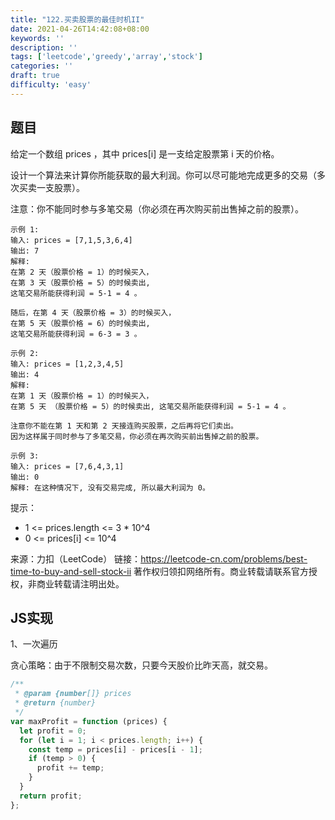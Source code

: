 ```yaml
---
title: "122.买卖股票的最佳时机II"
date: 2021-04-26T14:42:08+08:00
keywords: ''
description: ''
tags: ['leetcode','greedy','array','stock']
categories: ''
draft: true
difficulty: 'easy'
---
```


## 题目

给定一个数组 prices ，其中 prices[i] 是一支给定股票第 i 天的价格。

设计一个算法来计算你所能获取的最大利润。你可以尽可能地完成更多的交易（多次买卖一支股票）。

注意：你不能同时参与多笔交易（你必须在再次购买前出售掉之前的股票）。

```
示例 1:
输入: prices = [7,1,5,3,6,4]
输出: 7
解释: 
在第 2 天（股票价格 = 1）的时候买入，
在第 3 天（股票价格 = 5）的时候卖出, 
这笔交易所能获得利润 = 5-1 = 4 。

随后，在第 4 天（股票价格 = 3）的时候买入，
在第 5 天（股票价格 = 6）的时候卖出, 
这笔交易所能获得利润 = 6-3 = 3 。

示例 2:
输入: prices = [1,2,3,4,5]
输出: 4
解释: 
在第 1 天（股票价格 = 1）的时候买入，
在第 5 天 （股票价格 = 5）的时候卖出, 这笔交易所能获得利润 = 5-1 = 4 。

注意你不能在第 1 天和第 2 天接连购买股票，之后再将它们卖出。
因为这样属于同时参与了多笔交易，你必须在再次购买前出售掉之前的股票。

示例 3:
输入: prices = [7,6,4,3,1]
输出: 0
解释: 在这种情况下, 没有交易完成, 所以最大利润为 0。
```

提示：

- 1 <= prices.length <= 3 * 10^4
- 0 <= prices[i] <= 10^4

来源：力扣（LeetCode）
链接：https://leetcode-cn.com/problems/best-time-to-buy-and-sell-stock-ii
著作权归领扣网络所有。商业转载请联系官方授权，非商业转载请注明出处。


## JS实现

1、一次遍历

贪心策略：由于不限制交易次数，只要今天股价比昨天高，就交易。

```javascript
/**
 * @param {number[]} prices
 * @return {number}
 */
var maxProfit = function (prices) {
  let profit = 0;
  for (let i = 1; i < prices.length; i++) {
    const temp = prices[i] - prices[i - 1];
    if (temp > 0) {
      profit += temp;
    }
  }
  return profit;
};
```
